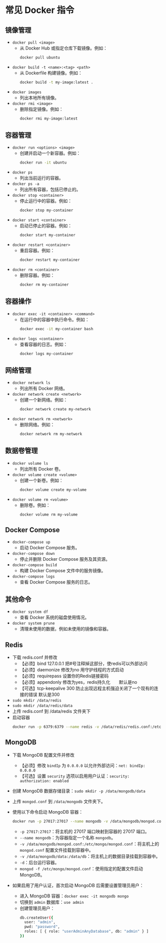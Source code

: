 # 常见 Docker 指令

## 镜像管理
- `docker pull <image>`
  - 从 Docker Hub 或指定仓库下载镜像。例如：
    ```bash
    docker pull ubuntu
    ```
- `docker build -t <name>:<tag> <path>`
  - 从 Dockerfile 构建镜像。例如：
    ```bash
    docker build -t my-image:latest .
    ```
- `docker images`
  - 列出本地所有镜像。
- `docker rmi <image>`
  - 删除指定镜像。例如：
    ```bash
    docker rmi my-image:latest
    ```

## 容器管理
- `docker run <options> <image>`
  - 创建并启动一个新容器。例如：
    ```bash
    docker run -it ubuntu
    ```
- `docker ps`
  - 列出当前运行的容器。
- `docker ps -a`
  - 列出所有容器，包括已停止的。
- `docker stop <container>`
  - 停止运行中的容器。例如：
    ```bash
    docker stop my-container
    ```
- `docker start <container>`
  - 启动已停止的容器。例如：
    ```bash
    docker start my-container
    ```
- `docker restart <container>`
  - 重启容器。例如：
    ```bash
    docker restart my-container
    ```
- `docker rm <container>`
  - 删除容器。例如：
    ```bash
    docker rm my-container
    ```

## 容器操作
- `docker exec -it <container> <command>`
  - 在运行中的容器中执行命令。例如：
    ```bash
    docker exec -it my-container bash
    ```
- `docker logs <container>`
  - 查看容器的日志。例如：
    ```bash
    docker logs my-container
    ```

## 网络管理
- `docker network ls`
  - 列出所有 Docker 网络。
- `docker network create <network>`
  - 创建一个新网络。例如：
    ```bash
    docker network create my-network
    ```
- `docker network rm <network>`
  - 删除网络。例如：
    ```bash
    docker network rm my-network
    ```

## 数据卷管理
- `docker volume ls`
  - 列出所有 Docker 卷。
- `docker volume create <volume>`
  - 创建一个新卷。例如：
    ```bash
    docker volume create my-volume
    ```
- `docker volume rm <volume>`
  - 删除卷。例如：
    ```bash
    docker volume rm my-volume
    ```

## Docker Compose
- `docker-compose up`
  - 启动 Docker Compose 服务。
- `docker-compose down`
  - 停止并删除 Docker Compose 服务及其资源。
- `docker-compose build`
  - 构建 Docker Compose 文件中的服务镜像。
- `docker-compose logs`
  - 查看 Docker Compose 服务的日志。

## 其他命令
- `docker system df`
  - 查看 Docker 系统的磁盘使用情况。
- `docker system prune`
  - 清理未使用的数据，例如未使用的镜像和容器。

## Redis
- 下载 redis.conf 并修改  
  - 【必须】bind 127.0.0.1 把#号注释掉这部分，使redis可以外部访问
  - 【必须】daemonize 修改为no 用守护线程的方式启动
  - 【必须】requirepass 设置你的Redis链接密码
  - 【必须】appendonly 修改为yes，redis持久化　　默认是no
  - 【可选】tcp-keepalive 300 防止出现远程主机强迫关闭了一个现有的连接的错误 默认是300
- `sudo mkdir /data/redis`  
- `sudo mkdir /data/redis/data`  
- 上传 redis.conf 到 /data/redis 文件夹下  
- 启动容器  
  ```bash
  docker run -p 6379:6379 --name redis -v /data/redis/redis.conf:/etc/redis/redis.conf  -v /data/redis/data:/data -d redis redis-server /etc/redis/redis.conf --appendonly yes 
  ```

## MongoDB

- 下载 MongoDB 配置文件并修改
   - 【必须】修改 `bindIp` 为 `0.0.0.0` 以允许外部访问：`net: bindIp: 0.0.0.0`
   - 【可选】设置 `security` 选项以启用用户认证：`security: authorization: enabled`

- 创建 MongoDB 数据存储目录：`sudo mkdir -p /data/mongodb/data`

- 上传 `mongod.conf` 到 `/data/mongodb` 文件夹下。

- 使用以下命令启动 MongoDB 容器：
   ```bash
   docker run -p 27017:27017 --name mongodb -v /data/mongodb/mongod.conf:/etc/mongo/mongod.conf -v /data/mongodb/data:/data/db -d mongo mongod -f /etc/mongo/mongod.conf
   ```
   - `-p 27017:27017`：将主机的 27017 端口映射到容器的 27017 端口。
   - `--name mongodb`：为容器指定一个名称 `mongodb`。
   - `-v /data/mongodb/mongod.conf:/etc/mongo/mongod.conf`：将主机上的 `mongod.conf` 配置文件挂载到容器中。
   - `-v /data/mongodb/data:/data/db`：将主机上的数据目录挂载到容器中。
   - `-d`：后台运行容器。
   - `mongod -f /etc/mongo/mongod.conf`：使用指定的配置文件启动 MongoDB。

- 如果启用了用户认证，首次启动 MongoDB 后需要设置管理员用户：
   - 进入 MongoDB 容器：`docker exec -it mongodb mongo`
   - 切换到 `admin` 数据库：`use admin`
   - 创建管理员用户：
     ```bash
     db.createUser({
       user: "admin",
       pwd: "password",
       roles: [ { role: "userAdminAnyDatabase", db: "admin" } ]
     })
     ```